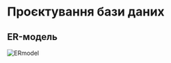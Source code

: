 # Проєктування бази даних

## ER-модель 

![ERmodel](http://www.plantuml.com/plantuml/proxy?cache=no&src=https://raw.githubusercontent.com/Oleh-Khomenko/AMC/teamlead/src/uml/ERmodel.puml)
